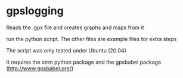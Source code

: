# gpslogging
Reads the .gpx file and creates graphs and maps from it

run the python script. The other files are example files for extra steps

The script was only tested under Ubuntu (20.04)

It requires the strm python package and the gpsbabel package (http://www.gpsbabel.org/)
